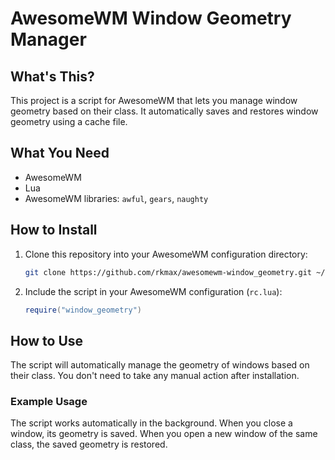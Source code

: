 # AwesomeWM Window Geometry Manager

## What's This?

This project is a script for AwesomeWM that lets you manage window geometry based on their class. It automatically saves and restores window geometry using a cache file.

## What You Need

- AwesomeWM
- Lua
- AwesomeWM libraries: `awful`, `gears`, `naughty`

## How to Install

1. Clone this repository into your AwesomeWM configuration directory:

    ```sh
    git clone https://github.com/rkmax/awesomewm-window_geometry.git ~/.config/awesome/window_geometry
    ```

2. Include the script in your AwesomeWM configuration (`rc.lua`):

    ```lua
    require("window_geometry")
    ```

## How to Use

The script will automatically manage the geometry of windows based on their class. You don't need to take any manual action after installation.

### Example Usage

The script works automatically in the background. When you close a window, its geometry is saved. When you open a new window of the same class, the saved geometry is restored.
